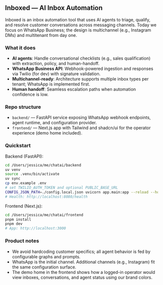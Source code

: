 ## Inboxed — AI Inbox Automation

Inboxed is an inbox automation tool that uses AI agents to triage, qualify, and resolve customer conversations across messaging channels. Today we focus on WhatsApp Business; the design is multichannel (e.g., Instagram DMs) and multitenant from day one.

### What it does

- **AI agents**: Handle conversational checklists (e.g., sales qualification) with extraction, policy, and human-handoff.
- **WhatsApp Business API**: Webhook-powered ingestion and responses via Twilio (for dev) with signature validation.
- **Multichannel-ready**: Architecture supports multiple inbox types per tenant; WhatsApp is implemented first.
- **Human handoff**: Seamless escalation paths when automation confidence is low.

### Repo structure

- `backend/` — FastAPI service exposing WhatsApp webhook endpoints, agent runtime, and configuration provider.
- `frontend/` — Next.js app with Tailwind and shadcn/ui for the operator experience (demo home included).

### Quickstart

Backend (FastAPI):

```bash
cd /Users/jessica/me/chatai/backend
uv venv
source .venv/bin/activate
uv sync
cp env.example .env
# set TWILIO_AUTH_TOKEN and optional PUBLIC_BASE_URL
CONFIG_JSON_PATH=./config.local.json uvicorn app.main:app --reload --host 0.0.0.0 --port 8080
# Health: http://localhost:8080/health
```

Frontend (Next.js):

```bash
cd /Users/jessica/me/chatai/frontend
pnpm install
pnpm dev
# App: http://localhost:3000
```

### Product notes

- We avoid hardcoding customer specifics; all agent behavior is fed by configurable graphs and prompts.
- WhatsApp is the initial channel. Additional channels (e.g., Instagram) fit the same configuration surface.
- The demo home in the frontend shows how a logged-in operator would view inboxes, conversations, and agent status using our brand colors.
